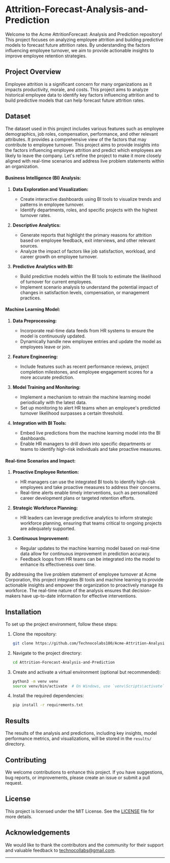 # Attrition-Forecast-Analysis-and-Prediction

Welcome to the Acme AttritionForecast: Analysis and Prediction repository! This project focuses on analyzing employee attrition and building predictive models to forecast future attrition rates. By understanding the factors influencing employee turnover, we aim to provide actionable insights to improve employee retention strategies.


## Project Overview

Employee attrition is a significant concern for many organizations as it impacts productivity, morale, and costs. This project aims to analyze historical employee data to identify key factors influencing attrition and to build predictive models that can help forecast future attrition rates.

## Dataset

The dataset used in this project includes various features such as employee demographics, job roles, compensation, performance, and other relevant attributes. It provides a comprehensive view of the factors that may contribute to employee turnover. This project aims to provide insights into the factors influencing employee attrition and predict which employees are likely to leave the company. Let's refine the project to make it more closely aligned with real-time scenarios and address live problem statements within an organization.


#### Business Intelligence (BI) Analysis:
1. **Data Exploration and Visualization:**
   - Create interactive dashboards using BI tools to visualize trends and patterns in employee turnover.
   - Identify departments, roles, and specific projects with the highest turnover rates.

2. **Descriptive Analytics:**
   - Generate reports that highlight the primary reasons for attrition based on employee feedback, exit interviews, and other relevant sources.
   - Analyze the impact of factors like job satisfaction, workload, and career growth on employee turnover.

3. **Predictive Analytics with BI:**
   - Build predictive models within the BI tools to estimate the likelihood of turnover for current employees.
   - Implement scenario analysis to understand the potential impact of changes in satisfaction levels, compensation, or management practices.

#### Machine Learning Model:
1. **Data Preprocessing:**
   - Incorporate real-time data feeds from HR systems to ensure the model is continuously updated.
   - Dynamically handle new employee entries and update the model as employees leave or join.

2. **Feature Engineering:**
   - Include features such as recent performance reviews, project completion milestones, and employee engagement scores for a more accurate prediction.

3. **Model Training and Monitoring:**
   - Implement a mechanism to retrain the machine learning model periodically with the latest data.
   - Set up monitoring to alert HR teams when an employee's predicted turnover likelihood surpasses a certain threshold.

4. **Integration with BI Tools:**
   - Embed live predictions from the machine learning model into the BI dashboards.
   - Enable HR managers to drill down into specific departments or teams to identify high-risk individuals and take proactive measures.

#### Real-time Scenarios and Impact:
1. **Proactive Employee Retention:**
   - HR managers can use the integrated BI tools to identify high-risk employees and take proactive measures to address their concerns.
   - Real-time alerts enable timely interventions, such as personalized career development plans or targeted retention efforts.

2. **Strategic Workforce Planning:**
   - HR leaders can leverage predictive analytics to inform strategic workforce planning, ensuring that teams critical to ongoing projects are adequately supported.

3. **Continuous Improvement:**
   - Regular updates to the machine learning model based on real-time data allow for continuous improvement in prediction accuracy.
   - Feedback loops from HR teams can be integrated into the model to enhance its effectiveness over time.

By addressing the live problem statement of employee turnover at Acme Corporation, this project integrates BI tools and machine learning to provide actionable insights and empower the organization to proactively manage its workforce. The real-time nature of the analysis ensures that decision-makers have up-to-date information for effective interventions.


## Installation

To set up the project environment, follow these steps:

1. Clone the repository:
   ```sh
   git clone https://github.com/Technocolabs100/Acme-Attrition-Analysis-and-Turnover-Prediction
   ```

2. Navigate to the project directory:
   ```sh
   cd Attrition-Forecast-Analysis-and-Prediction
   ```

3. Create and activate a virtual environment (optional but recommended):
   ```sh
   python3 -m venv venv
   source venv/bin/activate  # On Windows, use `venv\Scripts\activate`
   ```

4. Install the required dependencies:
   ```sh
   pip install -r requirements.txt
   ```

## Results

The results of the analysis and predictions, including key insights, model performance metrics, and visualizations, will be stored in the `results/` directory.

## Contributing

We welcome contributions to enhance this project. If you have suggestions, bug reports, or improvements, please create an issue or submit a pull request.

## License

This project is licensed under the MIT License. See the [LICENSE](LICENSE) file for more details.

## Acknowledgements

We would like to thank the contributors and the community for their support and valuable feedback to technocollabs@gmail.com.

---
